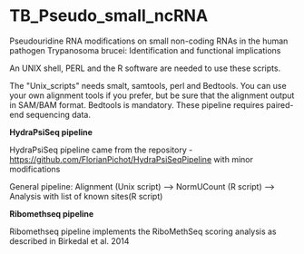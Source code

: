 # TB_Pseudo_small_ncRNA
Pseudouridine RNA modifications on small non-coding RNAs in the human pathogen Trypanosoma brucei: Identification and functional implications



An UNIX shell, PERL and the R software are needed to use these scripts.

The "Unix_scripts" needs smalt, samtools, perl and Bedtools. You can use your own  alignment tools if you prefer, but be sure that the alignment output in SAM/BAM format. Bedtools is mandatory. These pipeline requires paired-end sequencing data.

**HydraPsiSeq pipeline**

HydraPsiSeq pipeline came from the repository - https://github.com/FlorianPichot/HydraPsiSeqPipeline with minor modifications

General pipeline:
 Alignment (Unix script)  -->  NormUCount (R script)  -->  Analysis with list of known sites(R script) 
 
**Ribomethseq pipeline**

Ribomethseq pipeline implements the RiboMethSeq scoring analysis as described in Birkedal et al. 2014
 
